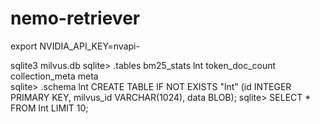 # nemo-retriever
 export NVIDIA_API_KEY=nvapi-

sqlite3 milvus.db
sqlite> .tables
bm25_stats       lnt              token_doc_count
collection_meta  meta           
sqlite> .schema lnt 
CREATE TABLE IF NOT EXISTS "lnt" (id INTEGER PRIMARY KEY, milvus_id VARCHAR(1024), data BLOB);
sqlite> SELECT * FROM lnt LIMIT 10;